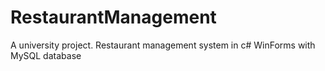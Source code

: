 # RestaurantManagement
 A university project. Restaurant management system in c# WinForms with MySQL database
